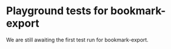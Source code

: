 # Playground tests for bookmark-export
We are still awaiting the first test run for bookmark-export.
